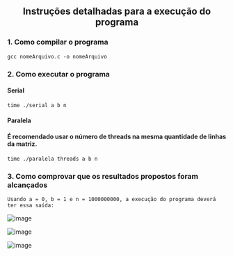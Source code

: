 <html>

<body> 

<h2 align="center">Instruções detalhadas para a execução do programa</h2>

<h3> 1. Como compilar o programa</h3>

```
gcc nomeArquivo.c -o nomeArquivo
```

<h3> 2. Como executar o programa</h3>

<h4>Serial</h4>

```
time ./serial a b n
```

<h4>Paralela</h4>

<h4>É recomendado usar o número de threads na mesma quantidade de linhas da matriz.</h4>

```
time ./paralela threads a b n
```

<h3> 3. Como comprovar que os resultados propostos foram alcançados</h3>

```
Usando a = 0, b = 1 e n = 1000000000, a execução do programa deverá ter essa saída:
```
![image](https://user-images.githubusercontent.com/84543379/234398651-aa52a752-5d4d-4e40-bb7a-5133a93f7e0e.png)
  
![image](https://user-images.githubusercontent.com/84543379/234399136-64bc034d-98e7-4fe2-9ecd-4a5f88345663.png)
  
![image](https://user-images.githubusercontent.com/84543379/232861796-c84891cb-acb6-4be9-9818-42cea0e46775.png)

</body>
</html>
